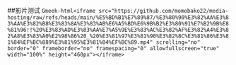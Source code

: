 ##影片测试
`Gmeek-html<iframe src="https://github.com/momobako22/media-hosting/raw/refs/heads/main/%E5%BD%B1%E7%89%87/%E3%80%90%E3%82%AA%E3%83%AA%E3%82%B8%E3%83%8A%E3%83%AB%E6%A5%BD%E6%9B%B2%E3%80%91%E7%B2%9B%E8%81%96!!%20%E3%83%AD%E3%83%AA%E7%A5%9E%E3%83%AC%E3%82%AF%E3%82%A4%E3%82%A8%E3%83%A0%E2%98%86%20_%20%E3%81%97%E3%81%90%E3%82%8C%E3%81%86%E3%81%84%EF%BC%889%E3%81%95%E3%81%84%EF%BC%89.mp4" scrolling="no" border="0" frameborder="no" framespacing="0" allowfullscreen="true" width="100%" height="460px"></iframe>`
